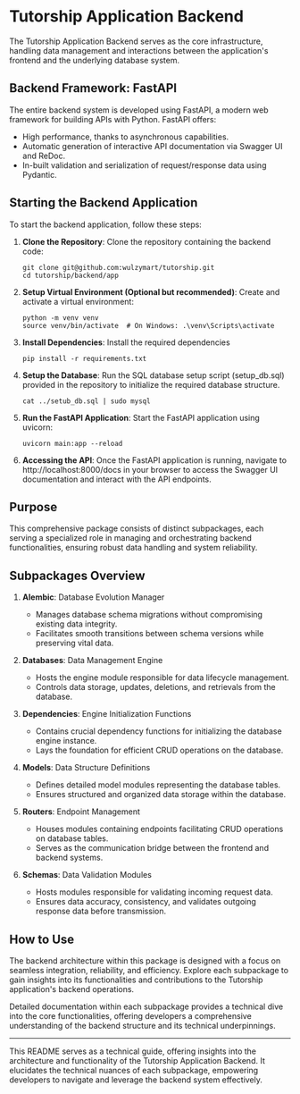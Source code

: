 # Tutorship Application Backend

The Tutorship Application Backend serves as the core infrastructure, handling data management and interactions between the application's frontend and the underlying database system.

## Backend Framework: FastAPI

The entire backend system is developed using FastAPI, a modern web framework for building APIs with Python. FastAPI offers:
- High performance, thanks to asynchronous capabilities.
- Automatic generation of interactive API documentation via Swagger UI and ReDoc.
- In-built validation and serialization of request/response data using Pydantic.

## Starting the Backend Application

To start the backend application, follow these steps:

1. **Clone the Repository**: Clone the repository containing the backend code:
   ```
   git clone git@github.com:wulzymart/tutorship.git
   cd tutorship/backend/app
   ```
2. **Setup Virtual Environment (Optional but recommended)**: Create and activate a virtual environment:
   ```
   python -m venv venv
   source venv/bin/activate  # On Windows: .\venv\Scripts\activate
   ```
3. **Install Dependencies**: Install the required dependencies
   ```
   pip install -r requirements.txt
   ```
4. **Setup the Database**: Run the SQL database setup script (setup_db.sql) provided in the repository to initialize the required database structure.
   ```
   cat ../setub_db.sql | sudo mysql
   ```
5. **Run the FastAPI Application**: Start the FastAPI application using uvicorn:
   ```
   uvicorn main:app --reload
   ```
6. **Accessing the API**: Once the FastAPI application is running, navigate to http://localhost:8000/docs in your browser to access the Swagger UI documentation and interact with the API endpoints.

## Purpose

This comprehensive package consists of distinct subpackages, each serving a specialized role in managing and orchestrating backend functionalities, ensuring robust data handling and system reliability.

## Subpackages Overview

1. **Alembic**: Database Evolution Manager
    - Manages database schema migrations without compromising existing data integrity.
    - Facilitates smooth transitions between schema versions while preserving vital data.

2. **Databases**: Data Management Engine
    - Hosts the engine module responsible for data lifecycle management.
    - Controls data storage, updates, deletions, and retrievals from the database.

3. **Dependencies**: Engine Initialization Functions
    - Contains crucial dependency functions for initializing the database engine instance.
    - Lays the foundation for efficient CRUD operations on the database.

4. **Models**: Data Structure Definitions
    - Defines detailed model modules representing the database tables.
    - Ensures structured and organized data storage within the database.

5. **Routers**: Endpoint Management
    - Houses modules containing endpoints facilitating CRUD operations on database tables.
    - Serves as the communication bridge between the frontend and backend systems.

6. **Schemas**: Data Validation Modules
    - Hosts modules responsible for validating incoming request data.
    - Ensures data accuracy, consistency, and validates outgoing response data before transmission.

## How to Use

The backend architecture within this package is designed with a focus on seamless integration, reliability, and efficiency. Explore each subpackage to gain insights into its functionalities and contributions to the Tutorship application's backend operations.

Detailed documentation within each subpackage provides a technical dive into the core functionalities, offering developers a comprehensive understanding of the backend structure and its technical underpinnings.

---

This README serves as a technical guide, offering insights into the architecture and functionality of the Tutorship Application Backend. It elucidates the technical nuances of each subpackage, empowering developers to navigate and leverage the backend system effectively.
